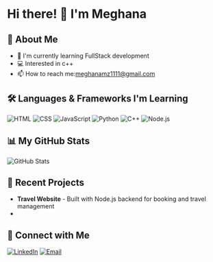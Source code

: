 # Hi there! 👋 I'm Meghana
## 🚀 About Me
- 🌱 I'm currently learning FullStack development 
- 💻 Interested in c++
- 📫 How to reach me:meghanamz1111@gmail.com
## 🛠️ Languages & Frameworks I'm Learning

![HTML](https://img.shields.io/badge/-HTML-E34F26?style=flat-square&logo=html5&logoColor=white)
![CSS](https://img.shields.io/badge/-CSS-1572B6?style=flat-square&logo=css3&logoColor=white)
![JavaScript](https://img.shields.io/badge/-JavaScript-F7DF1E?style=flat-square&logo=javascript&logoColor=black)
![Python](https://img.shields.io/badge/-Python-3776AB?style=flat-square&logo=python&logoColor=white)
![C++](https://img.shields.io/badge/-C++-00599C?style=flat-square&logo=c%2B%2B&logoColor=white)
![Node.js](https://img.shields.io/badge/-Node.js-339933?style=flat-square&logo=node.js&logoColor=white)

## 📊 My GitHub Stats

![GitHub Stats](https://github-readme-stats.vercel.app/api?username=MEGHANA-M-1176&show_icons=true&theme=dark)

## 🚀 Recent Projects
- **Travel Website** - Built with Node.js backend for booking and travel management
- 
## 🤝 Connect with Me

[![LinkedIn](https://img.shields.io/badge/-LinkedIn-0077B5?style=for-the-badge&logo=linkedin&logoColor=white)](https://linkedin.com/in/meghana-m-aa84912a8)
[![Email](https://img.shields.io/badge/-Email-D14836?style=for-the-badge&logo=gmail&logoColor=white)](mailto:meghanamz1111@gmail.com)
